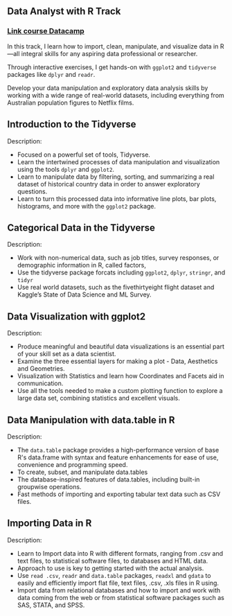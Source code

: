 ## Data Analyst with R Track
### [Link course Datacamp](https://learn.datacamp.com/career-tracks/data-analyst-with-r?version=3)

In this track, I learn how to import, clean, manipulate, and visualize data in R—all integral skills for any aspiring data professional or researcher. 

Through interactive exercises, I get hands-on with `ggplot2` and `tidyverse` packages like `dplyr` and `readr`. 

Develop your data manipulation and exploratory data analysis skills by working with a wide range of real-world datasets, including everything from Australian population figures to Netflix films. 

## Introduction to the Tidyverse

Description:

- Focused on a powerful set of tools, Tidyverse.
- Learn the intertwined processes of data manipulation and visualization using the tools `dplyr` and `ggplot2`.
- Learn to manipulate data by filtering, sorting, and summarizing a real dataset of historical country data in order to answer exploratory questions.
- Learn to turn this processed data into informative line plots, bar plots, histograms, and more with the `ggplot2` package.

## Categorical Data in the Tidyverse

Description:

- Work with non-numerical data, such as job titles, survey responses, or demographic information in R, called factors, 
- Use the tidyverse package forcats including `ggplot2`, `dplyr`, `stringr`, and `tidyr` 
- Use real world datasets, such as the fivethirtyeight flight dataset and Kaggle’s State of Data Science and ML Survey. 


## Data Visualization with ggplot2

Description:

- Produce meaningful and beautiful data visualizations is an essential part of your skill set as a data scientist. 
- Examine the three essential layers for making a plot - Data, Aesthetics and Geometries. 
- Visualization with Statistics and learn how Coordinates and Facets aid in communication. 
- Use  all the tools needed to make a custom plotting function to explore a large data set, combining statistics and excellent visuals.

## Data Manipulation with data.table in R

Description:

- The `data.table` package provides a high-performance version of base R's data.frame with syntax and feature enhancements for ease of use, convenience and programming speed. 
- To create, subset, and manipulate data.tables
- The database-inspired features of data.tables, including built-in groupwise operations. 
- Fast methods of importing and exporting tabular text data such as CSV files. 

## Importing Data in R

Description:

- Learn to Import data into R with different formats, ranging from .csv and text files, to statistical software files, to databases and HTML data. 
- Approach to use is key to getting started with the actual analysis. 
- Use `read .csv`, `readr` and `data.table` packages, `readxl` and `gdata` to easily and efficiently import flat file, text files, .csv, .xls files in R using.
- Import data from relational databases and how to import and work with data coming from the web or from statistical software packages such as SAS, STATA, and SPSS.
